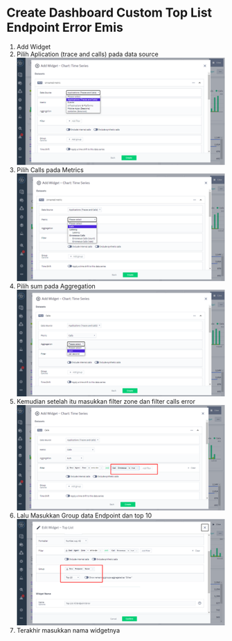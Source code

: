 # Create Dashboard Custom Top List Endpoint Error Emis

1. Add Widget
2. Pilih Aplication (trace and calls) pada data source ![gambar 1](asset/widget4.png)
3. Pilih Calls pada Metrics ![gambar 2](asset/widget5.png)
4. Pilih sum pada Aggregation ![gambar 3](asset/widget6.png)
5. Kemudian setelah itu masukkan filter zone dan filter calls error ![gambar 4](asset/widget8.png)
6. Lalu Masukkan Group data Endpoint dan top 10 ![gambar 5](asset/widget16.png)
7. Terakhir masukkan nama widgetnya
